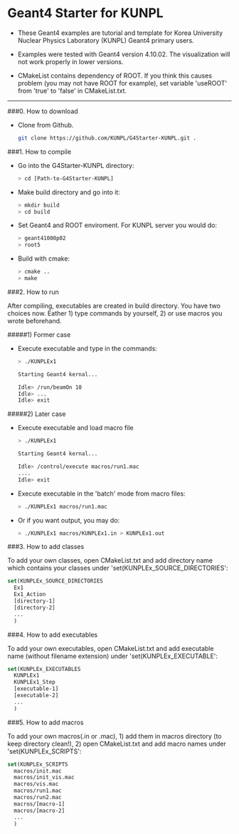 # Geant4 Starter for KUNPL


- These Geant4 examples are tutorial and template for Korea University 
Nuclear Physics Laboratory (KUNPL) Geant4 primary users. 

- Examples were tested with Geant4 version 4.10.02.
The visualization will not work properly in lower versions.

- CMakeList contains dependency of ROOT. If you think this causes
problem (you may not have ROOT for example), set 
variable 'useROOT' from 'true' to 'false' in CMakeList.txt.

---


###0. How to download

- Clone from Github.
  ```sh
  git clone https://github.com/KUNPL/G4Starter-KUNPL.git .
  ```

###1. How to compile

- Go into the G4Starter-KUNPL directory:
  ```sh
  > cd [Path-to-G4Starter-KUNPL]
  ```

- Make build directory and go into it:
  ```sh
  > mkdir build  
  > cd build  
  ```

- Set Geant4 and ROOT enviroment. For KUNPL server you would do:
  ```sh
  > geant41000p02
  > root5
  ```

- Build with cmake:
  ```sh
  > cmake ..  
  > make   
  ```


###2. How to run

After compiling, executables are created in build directory.
You have two choices now. Eather 1) type commands by yourself, 
2) or use macros you wrote beforehand.

#####1) Former case
- Execute executable and type in the commands:
  ```sh
  > ./KUNPLEx1
  
  Starting Geant4 kernal...
  
  Idle> /run/beamOn 10  
  Idle> ...  
  Idle> exit  
  ```
  
#####2) Later case
- Execute executable and load macro file
  ```sh
  > ./KUNPLEx1
  
  Starting Geant4 kernal...
  
  Idle> /control/execute macros/run1.mac  
  ....  
  Idle> exit  
  ```

- Execute executable in the 'batch' mode from macro files:
  ```sh
  > ./KUNPLEx1 macros/run1.mac  
  ```

- Or if you want output, you may do:
  ```sh
  > ./KUNPLEx1 macros/KUNPLEx1.in > KUNPLEx1.out  
  ```

###3. How to add classes

To add your own classes, open CMakeList.txt and add directory name which
contains your classes under 'set(KUNPLEx_SOURCE_DIRECTORIES':  

```cmake
set(KUNPLEx_SOURCE_DIRECTORIES  
  Ex1  
  Ex1_Action  
  [directory-1]  
  [directory-2]  
  ...  
  )  
```

###4. How to add executables

To add your own executables, open CMakeList.txt and add executable name
(without filename extension) under 'set(KUNPLEx_EXECUTABLE':

```cmake
set(KUNPLEx_EXECUTABLES
  KUNPLEx1
  KUNPLEx1_Step
  [executable-1]
  [executable-2]
  ...
  )
```


###5. How to add macros

To add your own macros(.in or .mac), 1) add them in macros directory (to keep
directory clean!), 2) open CMakeList.txt and add macro names under 'set(KUNPLEx_SCRIPTS':

```cmake
set(KUNPLEx_SCRIPTS
  macros/init.mac
  macros/init_vis.mac
  macros/vis.mac
  macros/run1.mac
  macros/run2.mac
  macros/[macro-1]
  macros/[macro-2]
  ...
  )
```
